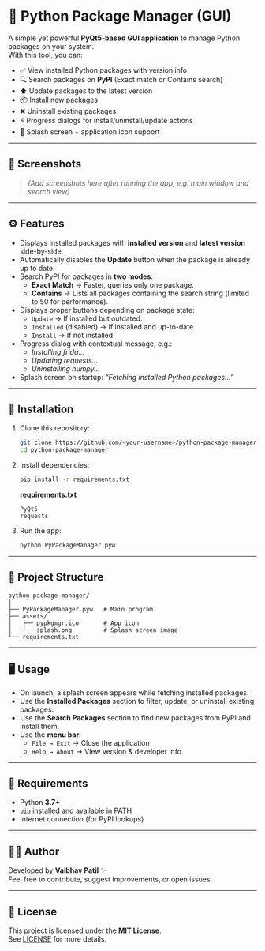 # 🐍 Python Package Manager (GUI)

A simple yet powerful **PyQt5-based GUI application** to manage Python packages on your system.  
With this tool, you can:

- ✅ View installed Python packages with version info  
- 🔍 Search packages on **PyPI** (Exact match or Contains search)  
- ⬆️ Update packages to the latest version  
- 📦 Install new packages  
- ❌ Uninstall existing packages  
- ⚡ Progress dialogs for install/uninstall/update actions  
- 🎨 Splash screen + application icon support  

---

## 📸 Screenshots
> *(Add screenshots here after running the app, e.g. main window and search view)*

---

## ⚙️ Features
- Displays installed packages with **installed version** and **latest version** side-by-side.  
- Automatically disables the **Update** button when the package is already up to date.  
- Search PyPI for packages in **two modes**:
  - **Exact Match** → Faster, queries only one package.  
  - **Contains** → Lists all packages containing the search string (limited to 50 for performance).  
- Displays proper buttons depending on package state:
  - `Update` → If installed but outdated.  
  - `Installed` (disabled) → If installed and up-to-date.  
  - `Install` → If not installed.  
- Progress dialog with contextual message, e.g.:
  - *Installing frida...*  
  - *Updating requests...*  
  - *Uninstalling numpy...*  
- Splash screen on startup: *“Fetching installed Python packages...”*  

---

## 🚀 Installation

1. Clone this repository:
   ```bash
   git clone https://github.com/<your-username>/python-package-manager.git
   cd python-package-manager
   ```

2. Install dependencies:
   ```bash
   pip install -r requirements.txt
   ```

   **requirements.txt**
   ```
   PyQt5
   requests
   ```

3. Run the app:
   ```bash
   python PyPackageManager.pyw
   ```

---

## 📂 Project Structure

```
python-package-manager/
│
├── PyPackageManager.pyw   # Main program
├── assets/
│   ├── pypkgmgr.ico       # App icon
│   └── splash.png         # Splash screen image
└── requirements.txt
```

---

## 🖥️ Usage

- On launch, a splash screen appears while fetching installed packages.  
- Use the **Installed Packages** section to filter, update, or uninstall existing packages.  
- Use the **Search Packages** section to find new packages from PyPI and install them.  
- Use the **menu bar**:
  - `File → Exit` → Close the application  
  - `Help → About` → View version & developer info  

---

## 📌 Requirements
- Python **3.7+**
- `pip` installed and available in PATH
- Internet connection (for PyPI lookups)

---

## 👨‍💻 Author
Developed by **Vaibhav Patil** ✨  
Feel free to contribute, suggest improvements, or open issues.

---

## 📜 License
This project is licensed under the **MIT License**.  
See [LICENSE](LICENSE) for more details.
